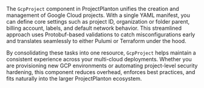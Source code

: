 The `GcpProject` component in ProjectPlanton unifies the creation and management of Google Cloud projects. With a single
YAML manifest, you can define core settings such as project ID, organization or folder parent, billing account, labels,
and default network behavior. This streamlined approach uses Protobuf-based validations to catch misconfigurations early
and translates seamlessly to either Pulumi or Terraform under the hood.

By consolidating these tasks into one resource, `GcpProject` helps maintain a consistent experience across your
multi-cloud deployments. Whether you are provisioning new GCP environments or automating project-level security
hardening, this component reduces overhead, enforces best practices, and fits naturally into the larger ProjectPlanton
ecosystem.
